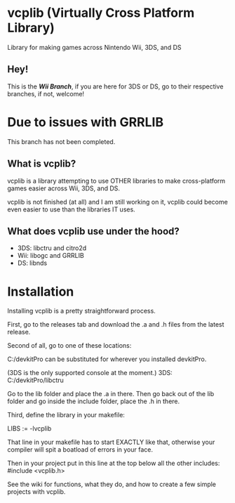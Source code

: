 # vcplib (Virtually Cross Platform Library)
Library for making games across Nintendo Wii, 3DS, and DS

## Hey!
This is the **_Wii Branch_**, if you are here for 3DS or DS, go to their respective branches, if not, welcome!


# Due to issues with GRRLIB
This branch has not been completed.

## What is vcplib?
vcplib is a library attempting to use OTHER libraries to make cross-platform games easier across Wii, 3DS, and DS.

vcplib is not finished (at all) and I am still working on it, vcplib could become even easier to use than the libraries IT uses.

## What does vcplib use under the hood?

- 3DS: libctru and citro2d
- Wii: libogc and GRRLIB
- DS: libnds

# Installation
Installing vcplib is a pretty straightforward process.

First, go to the releases tab and download the .a and .h files from the latest release.

Second of all, go to one of these locations:

C:/devkitPro can be substituted for wherever you installed devkitPro.

(3DS is the only supported console at the moment.)
3DS: C:/devkitPro/libctru

Go to the lib folder and place the .a in there.
Then go back out of the lib folder and go inside the include folder, place the .h in there.

Third, define the library in your makefile:

LIBS	:= -lvcplib

That line in your makefile has to start EXACTLY like that, otherwise your compiler will spit a boatload of errors in your face.

Then in your project put in this line at the top below all the other includes:
#include <vcplib.h>

See the wiki for functions, what they do, and how to create a few simple projects with vcplib.
